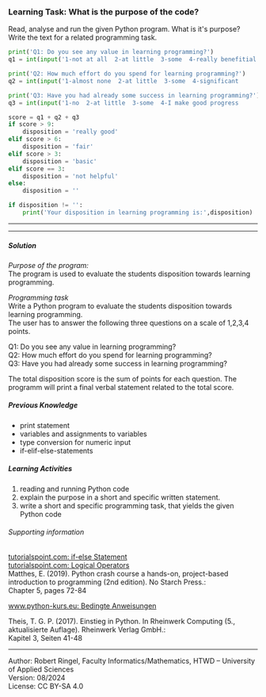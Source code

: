 ### Learning Task: What is the purpose of the code?

Read, analyse and run the given Python program. What is it's purpose?  
Write the text for a related programming task.

``` python
print('Q1: Do you see any value in learning programming?')
q1 = int(input('1-not at all  2-at little  3-some  4-really benefitial  :'))

print('Q2: How much effort do you spend for learning programming?')
q2 = int(input('1-almost none  2-at little  3-some  4-significant       :'))

print('Q3: Have you had already some success in learning programming?')
q3 = int(input('1-no  2-at little  3-some  4-I make good progress       :'))

score = q1 + q2 + q3
if score > 9:
	disposition = 'really good'
elif score > 6:
	disposition = 'fair'
elif score > 3:
	disposition = 'basic'
elif score == 3:
	disposition = 'not helpful'
else:
	disposition = ''

if disposition != '':
	print('Your disposition in learning programming is:',disposition)
```

---------------------------------------
---------------------------------------

##### Solution

*Purpose of the program:*  
The program is used to evaluate the students disposition towards learning programming.

*Programming task*  
Write a Python program to evaluate the students disposition towards learning programming.  
The user has to answer the following three questions on a scale of 1,2,3,4 points. 

Q1: Do you see any value in learning programming?  
Q2: How much effort do you spend for learning programming?  
Q3: Have you had already some success in learning programming?  

The total disposition score is the sum of points for each question. The programm will print a final verbal statement related to the total score.


##### Previous Knowledge

- print statement
- variables and assignments to variables
- type conversion for numeric input  
- if-elif-else-statements 


##### Learning Activities

1) reading and running Python code
2) explain the purpose in a short and specific written statement.
3) write a short and specific programming task, that yields the given Python code


###### Supporting information

[tutorialspoint.com: if-else Statement](https://www.tutorialspoint.com/python/python_if_else.htm)  
[tutorialspoint.com: Logical Operators](https://www.tutorialspoint.com/python/python_logical_operators.htm)  
Matthes, E. (2019). Python crash course a hands-on, project-based introduction to programming (2nd edition). No Starch Press.:  
Chapter 5, pages 72-84  

[www.python-kurs.eu: Bedingte Anweisungen](https://python-kurs.eu/python3_bedingte_anweisungen.php)

Theis, T. G. P. (2017). Einstieg in Python. In Rheinwerk Computing (5., aktualisierte Auflage). Rheinwerk Verlag GmbH.:   
Kapitel 3, Seiten 41-48

----
[//]: # "Learning objective: Test and branch using if-else including conjunction"
[//]: # "Topic: Controlling program execution"
[//]: # "Complexity: 1 - low"
[//]: # "Task type: reverse task"

Author: Robert Ringel, Faculty Informatics/Mathematics, HTWD – University of Applied Sciences  
Version: 08/2024            
License: CC BY-SA 4.0

